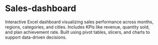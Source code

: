 # Sales-dashboard
Interactive Excel dashboard visualizing sales performance across months, regions, categories, and cities. Includes KPIs like revenue, quantity sold, and plan achievement rate. Built using pivot tables, slicers, and charts to support data-driven decisions.
